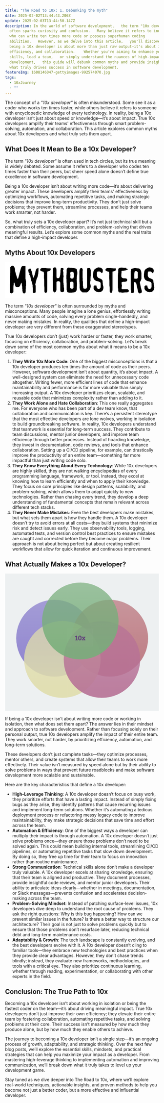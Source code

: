 ```yaml
---
title: "The Road to 10x: 1. Debunking the myth"
date: 2025-02-02T13:44:43.206Z
update: 2025-02-03T13:44:50.147Z
description: In the world of software development,   the term "10x developer"
  often sparks curiosity and confusion.   Many believe it refers to individuals
  who can write ten times more code or possess superhuman coding
  abilities.   However, as we delve into this article,   you'll discover that
  being a 10x developer is about more than just raw output—it's about impact,
  efficiency, and collaboration.    Whether you're aiming to enhance your
  skills, lead a team,   or simply understand the nuances of high-impact
  development,   this guide will debunk common myths and provide insights into
  what truly drives success in software development.
featureImg: 1608146047-gettyimages-992574070.jpg
tags:
  - 10xJourney
  - ""
---
```

The concept of a *"10x developer"* is often misunderstood.
Some see it as a coder who works ten times faster,
while others believe it refers to someone with encyclopedic knowledge of every technology.
In reality, being a 10x developer isn’t just about speed or knowledge—it’s about impact.
True 10x developers amplify their teams' effectiveness through smart problem-solving, automation, and collaboration.
This article explores common myths about 10x developers and what truly sets them apart.

## What Does It Mean to Be a 10x Developer?

The term *"10x developer"* is often used in tech circles,
but its true meaning is widely debated.
Some assume it refers to a developer who codes ten times faster than their peers,
but sheer speed alone doesn’t define true excellence in software development.

Being a 10x developer isn’t about writing more code—it’s about delivering greater impact.
These developers amplify their teams' effectiveness by optimizing workflows,
automating repetitive tasks, and making strategic decisions that improve long-term productivity.
They don’t just solve problems; they prevent them, streamline processes, and help their teams work smarter, not harder.

So, what truly sets a 10x developer apart?
It’s not just technical skill but a combination of efficiency, collaboration, and problem-solving that drives meaningful results.
Let’s explore some common myths and the real traits that define a high-impact developer.

## Myths About 10x Developers

![MythBusters](mythbusters_logo.png)

The term *"10x developer"* is often surrounded by myths and misconceptions.
Many people imagine a lone genius, effortlessly writing massive amounts of code,
solving every problem single-handedly, and never making mistakes.
In reality, the qualities that define a high-impact developer are very different from these exaggerated stereotypes.

True 10x developers don’t (just) work harder or faster, they work smarter, focusing on efficiency, collaboration, and problem-solving.
Let’s break down some of the most common myths about what it means to be a 10x developer:

1. **They Write 10x More Code**: One of the biggest misconceptions is that a 10x developer produces ten times the amount of code as their peers. However, software development isn’t about quantity, it’s about impact. A well-designed system can eliminate the need for unnecessary code altogether. Writing fewer, more efficient lines of code that enhance maintainability and performance is far more valuable than simply increasing output. A 10x developer prioritizes clean, scalable, and reusable code that minimizes complexity rather than adding to it.
2. **They Work Alone and Hate Collaboration**: This one really aggregates me. For everyone who has been part of a dev team know, that collaboration and communication is key. There’s a persistent stereotype that the most effective developers are lone wolves, working in isolation to build groundbreaking software. In reality, 10x developers understand that teamwork is essential for long-term success. They contribute to team discussions, mentor junior developers, and improve team efficiency through better processes. Instead of hoarding knowledge, they invest in documentation, code reviews, and tools that enhance collaboration. Setting up a CI/CD pipeline, for example, can drastically improve the productivity of an entire team—something far more impactful than just writing code solo.
3. **They Know Everything About Every Technology**: While 10x developers are highly skilled, they are not walking encyclopedias of every programming language, framework, or tool. Instead, they excel at knowing how to learn efficiently and when to apply their knowledge. They focus on core principles like design patterns, scalability, and problem-solving, which allows them to adapt quickly to new technologies. Rather than chasing every trend, they develop a deep understanding of fundamental concepts that remain relevant across different tech stacks.
4. **They Never Make Mistakes**: Even the best developers make mistakes, but what sets them apart is how they handle them. A 10x developer doesn’t try to avoid errors at all costs—they build systems that minimize risk and detect issues early. They use observability tools, logging, automated tests, and version control best practices to ensure mistakes are caught and corrected before they become major problems. Their approach is not about being perfect but about creating resilient workflows that allow for quick iteration and continuous improvement.

## What Actually Makes a 10x Developer?

![Venn Diagramm of 10x Principles](screenshot-2025-02-03-at-15.00.36.png)

If being a 10x developer isn’t about writing more code or working in isolation,
then what does set them apart?
The answer lies in their mindset and approach to software development.
Rather than focusing solely on their personal output,
true 10x developers amplify the impact of their entire team.
They work smarter, not harder, by prioritizing efficiency, automation, and long-term solutions.

These developers don’t just complete tasks—they optimize processes, mentor others,
and create systems that allow their teams to work more effectively.
Their value isn’t measured by speed alone but by their ability to solve problems
in ways that prevent future roadblocks and make software development more scalable and sustainable.

Here are the key characteristics that define a 10x developer:

* **High-Leverage Thinking**: A 10x developer doesn’t focus on busy work, they prioritize efforts that have a lasting impact. Instead of simply fixing bugs as they arise, they identify patterns that cause recurring issues and implement long-term solutions. Whether it’s automating a tedious deployment process or refactoring messy legacy code to improve maintainability, they make strategic decisions that save time and effort across the team.
* **Automation & Efficiency**: One of the biggest ways a developer can multiply their impact is through automation. A 10x developer doesn’t just solve problems once—they ensure those problems don’t need to be solved again. This could mean building internal tools, streamlining CI/CD pipelines, or automating repetitive tasks that slow down development. By doing so, they free up time for their team to focus on innovation rather than routine maintenance.
* **Strong Communication**: Technical skills alone don’t make a developer truly valuable. A 10x developer excels at sharing knowledge, ensuring that their team is aligned and productive. They document processes, provide insightful code reviews, and mentor junior developers. Their ability to articulate ideas clearly—whether in meetings, documentation, or Slack messages—prevents confusion and accelerates decision-making across the team.
* **Problem-Solving Mindset**: Instead of patching surface-level issues, 10x developers dive deep to understand the root cause of problems. They ask the right questions: Why is this bug happening? How can we prevent similar issues in the future? Is there a better way to structure our architecture? Their goal is not just to solve problems quickly but to ensure that those problems don’t resurface later, reducing technical debt and long-term maintenance costs.
* **Adaptability & Growth**: The tech landscape is constantly evolving, and the best developers evolve with it. A 10x developer doesn’t cling to familiar tools—they embrace new technologies and best practices when they provide clear advantages. However, they don’t chase trends blindly; instead, they evaluate new frameworks, methodologies, and tools with a critical eye. They also prioritize continuous learning, whether through reading, experimentation, or collaborating with other experts in the field.

## Conclusion: The True Path to 10x

Becoming a 10x developer isn’t about working in isolation or being the fastest coder on the team—it’s about driving meaningful impact. True 10x developers don’t just improve their own efficiency; they elevate their entire team by fostering collaboration, automating repetitive tasks, and solving problems at their core. Their success isn’t measured by how much they produce alone, but by how much they enable others to achieve.

The journey to becoming a 10x developer isn’t a single step—it’s an ongoing process of growth, adaptability, and strategic thinking. Over the next few blog posts, we’ll explore the essential skills, mindsets, and practical strategies that can help you maximize your impact as a developer. From mastering high-leverage thinking to implementing automation and improving communication, we’ll break down what it truly takes to level up your development game.

Stay tuned as we dive deeper into The Road to 10x, where we’ll explore real-world techniques, actionable insights, and proven methods to help you become not just a better coder, but a more effective and influential developer.